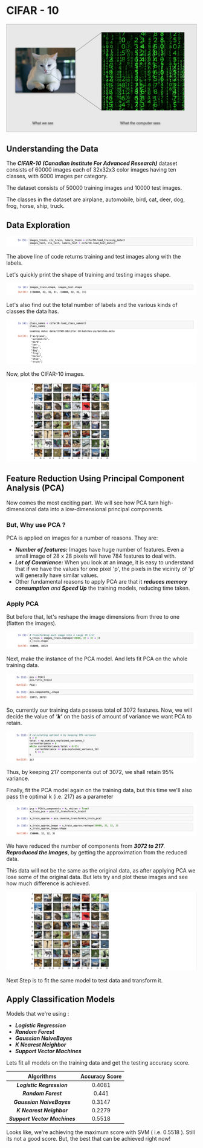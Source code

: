 # CIFAR - 10
![intro](https://github.com/savss624/Readme-Images/blob/main/CIFAR%20-%2010/intro.jpeg)

## Understanding the Data
The ***CIFAR-10 (Canadian Institute For Advanced Research)*** dataset consists of 60000 images each of 32x32x3 color images having ten classes, with 6000 images per category.

The dataset consists of 50000 training images and 10000 test images.

The classes in the dataset are airplane, automobile, bird, cat, deer, dog, frog, horse, ship, truck.

## Data Exploration
![DE0](https://github.com/savss624/Readme-Images/blob/main/CIFAR%20-%2010/load%20data.png)

The above line of code returns training and test images along with the labels.

Let's quickly print the shape of training and testing images shape.

![DE1](https://github.com/savss624/Readme-Images/blob/main/CIFAR%20-%2010/data%20shape.png)

Let's also find out the total number of labels and the various kinds of classes the data has.

![DE2](https://github.com/savss624/Readme-Images/blob/main/CIFAR%20-%2010/class%20names.png)

Now, plot the CIFAR-10 images.

![DE3](https://github.com/savss624/Readme-Images/blob/main/CIFAR%20-%2010/images.png)

## Feature Reduction Using Principal Component Analysis (PCA)
Now comes the most exciting part. We will see how PCA turn high-dimensional data into a low-dimensional principal components.

### But, Why use PCA ?
PCA is applied on images for a number of reasons. They are:
* ***Number of features:*** Images have huge number of features. Even a small image of 28 x 28 pixels will have 784 features to deal with.
* ***Lot of Covariance:*** When you look at an image, it is easy to understand that if we have the values for one pixel 'p', the pixels in the vicinity of 'p' will generally have similar values.
* Other fundamental reasons to apply PCA are that it ***reduces memory consumption** and **Speed Up*** the training models, reducing time taken.

### Apply PCA
But before that, let's reshape the image dimensions from three to one (flatten the images).

![reshaping](https://github.com/savss624/Readme-Images/blob/main/CIFAR%20-%2010/data%20flattening.png)

Next, make the instance of the PCA model. And lets fit PCA on the whole training data.

![pca fit](https://github.com/savss624/Readme-Images/blob/main/CIFAR%20-%2010/pca%20fit1.png)

So, currently our training data possess total of 3072 features.
Now, we will decide the value of ***'k'*** on the basis of amount of variance we want PCA to retain.

![optimal k](https://github.com/savss624/Readme-Images/blob/main/CIFAR%20-%2010/optimal%20k.png)

Thus, by keeping 217 components out of 3072, we shall retain 95% variance.

Finally, fit the PCA model again on the training data, but this time we'll also pass the optimal k (i.e. 217) as a parameter

![pca fit](https://github.com/savss624/Readme-Images/blob/main/CIFAR%20-%2010/pca%20fit2.png)

We have reduced the number of components from ***3072 to 217***. ***Reproduced the Images***, by getting the approximation from the reduced data.

This data will not be the same as the original data, as after applying PCA we lose some of the original data. But lets try and plot these images and see how much difference is achieved.

![images after pca](https://github.com/savss624/Readme-Images/blob/main/CIFAR%20-%2010/images%20after%20pca.png)

Next Step is to fit the same model to test data and transform it.

## Apply Classification Models

Models that we're using :
* ***Logistic Regression***
* ***Random Forest***
* ***Gaussian NaiveBayes***
* ***K Nearest Neighbor***
* ***Support Vector Machines***

Lets fit all models on the training data and get the testing accuracy score.

| Algorithms | Accuracy Score  |
| :-----: | :-: |
| ***Logistic Regression*** | 0.4081 |
| ***Random Forest*** | 0.441 |
| ***Gaussian NaiveBayes*** | 0.3147 |
| ***K Nearest Neighbor*** | 0.2279 |
| ***Support Vector Machines*** | 0.5518 |

Looks like, we're achieving the maximum score with SVM ( i.e. 0.5518 ). Still its not a good score. But, the best that can be achieved right now! 
